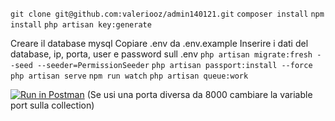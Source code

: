 `git clone git@github.com:valeriooz/admin140121.git`
`composer install`
`npm install`
`php artisan key:generate`

Creare il database mysql
Copiare .env da .env.example
Inserire i dati del database, ip, porta, user e password sull .env
`php artisan migrate:fresh --seed --seeder=PermissionSeeder`
`php artisan passport:install --force`
`php artisan serve`
`npm run watch`
`php artisan queue:work`

[![Run in Postman](https://run.pstmn.io/button.svg)](https://app.getpostman.com/run-collection/aff1424de760839b69ec)
(Se usi una porta diversa da 8000 cambiare la variable port sulla collection)
